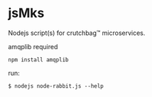 # jsMks
Nodejs script(s) for crutchbag™ microservices.

amqplib required

``
npm install amqplib
``

run:

``
$ nodejs node-rabbit.js --help
``
